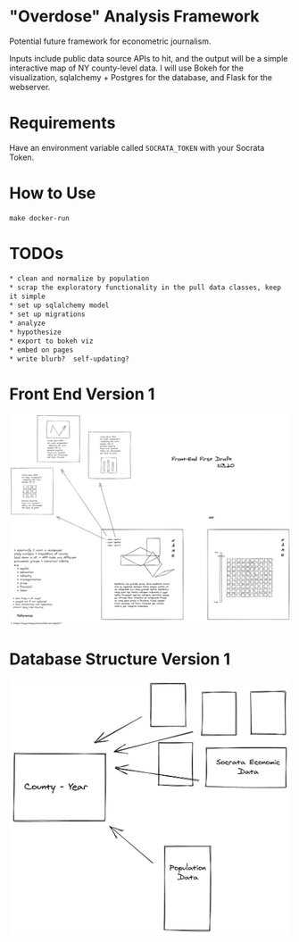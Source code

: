 # "Overdose" Analysis Framework

Potential future framework for econometric journalism.

Inputs include public data source APIs to hit, and the output will be a simple interactive map of NY county-level data.  I will use Bokeh for the visualization, sqlalchemy + Postgres for the database, and Flask for the webserver.

# Requirements

Have an environment variable called `SOCRATA_TOKEN` with your Socrata Token.

# How to Use

```
make docker-run
```

# TODOs
    * clean and normalize by population
    * scrap the exploratory functionality in the pull data classes, keep it simple
    * set up sqlalchemy model
    * set up migrations
    * analyze
    * hypothesize
    * export to bokeh viz
    * embed on pages
    * write blurb?  self-updating?

# Front End Version 1
![front end 1](/assets/front-end-1.jpg)

# Database Structure Version 1

![db structure 1](/assets/db-1.png)
